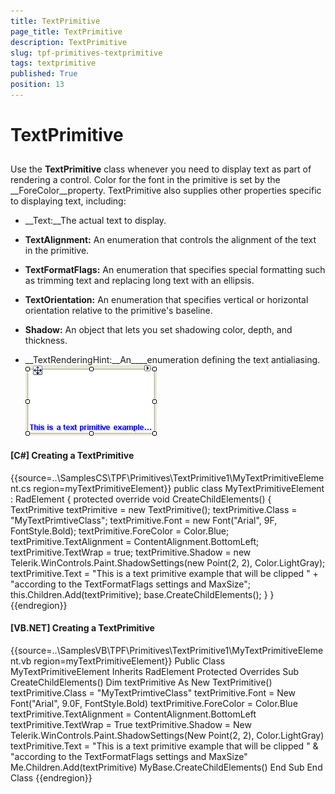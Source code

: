 ```yaml
---
title: TextPrimitive
page_title: TextPrimitive
description: TextPrimitive
slug: tpf-primitives-textprimitive
tags: textprimitive
published: True
position: 13
---
```


# TextPrimitive



## 

Use the __TextPrimitive__ class whenever you need to display text as part of rendering a control.
          Color for the font in the primitive is set by the __ForeColor__property. TextPrimitive also supplies other
          properties specific to displaying text, including:
        

* __Text:__The actual text to display.
            

* __TextAlignment:__ An enumeration that controls the alignment of the text in the primitive.
            

* __TextFormatFlags:__ An enumeration that specifies special formatting such as trimming text and replacing long text with an ellipsis.
            

* __TextOrientation:__ An enumeration that specifies vertical or horizontal orientation relative to the primitive's baseline.
            

* __Shadow:__ An object that lets you set shadowing color, depth, and thickness.
            

* __TextRenderingHint:__An____enumeration defining the text antialiasing.
            ![tpf-primitives-textprimitive 001](images/tpf-primitives-textprimitive001.png)

#### __[C#] Creating a TextPrimitive__

{{source=..\SamplesCS\TPF\Primitives\TextPrimitive1\MyTextPrimitiveElement.cs region=myTextPrimitiveElement}}
	    public class MyTextPrimitiveElement : RadElement
	    {
	        protected override void CreateChildElements()
	        {
	            TextPrimitive textPrimitive = new TextPrimitive();
	            textPrimitive.Class = "MyTextPrimtiveClass";
	            textPrimitive.Font = new Font("Arial", 9F, FontStyle.Bold);
	            textPrimitive.ForeColor = Color.Blue;
	            textPrimitive.TextAlignment = ContentAlignment.BottomLeft;
	            textPrimitive.TextWrap = true;
	            textPrimitive.Shadow =
	                new Telerik.WinControls.Paint.ShadowSettings(new Point(2, 2), Color.LightGray);
	            textPrimitive.Text = "This is a text primitive example that will be clipped " +
	                "according to the TextFormatFlags settings and MaxSize";
	            this.Children.Add(textPrimitive);
	            base.CreateChildElements();
	        }
	    }
	{{endregion}}



#### __[VB.NET] Creating a TextPrimitive__

{{source=..\SamplesVB\TPF\Primitives\TextPrimitive1\MyTextPrimitiveElement.vb region=myTextPrimitiveElement}}
	Public Class MyTextPrimitiveElement
	    Inherits RadElement
	    Protected Overrides Sub CreateChildElements()
	        Dim textPrimitive As New TextPrimitive()
	        textPrimitive.Class = "MyTextPrimtiveClass"
	        textPrimitive.Font = New Font("Arial", 9.0F, FontStyle.Bold)
	        textPrimitive.ForeColor = Color.Blue
	        textPrimitive.TextAlignment = ContentAlignment.BottomLeft
	        textPrimitive.TextWrap = True
	        textPrimitive.Shadow = New Telerik.WinControls.Paint.ShadowSettings(New Point(2, 2), Color.LightGray)
	        textPrimitive.Text = "This is a text primitive example that will be clipped " & "according to the TextFormatFlags settings and MaxSize"
	        Me.Children.Add(textPrimitive)
	        MyBase.CreateChildElements()
	    End Sub
	End Class
	{{endregion}}


